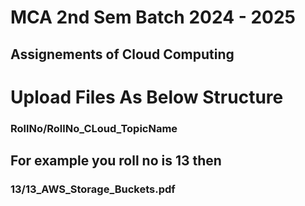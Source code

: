 # MCA 2nd Sem Batch 2024 - 2025
## Assignements of Cloud Computing

# Upload Files As Below Structure

### RollNo/RollNo_CLoud_TopicName

## For example you roll no is 13 then
### 13/13_AWS_Storage_Buckets.pdf
